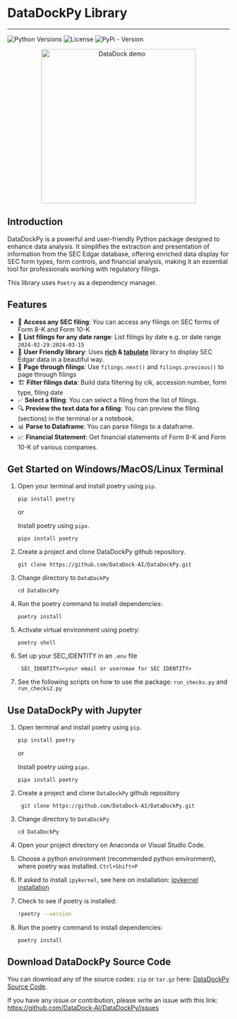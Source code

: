 # DataDockPy Library  

--------------

![Python Versions](https://img.shields.io/badge/python-3.9|3.10|3.11|3.12-blue) 
![License](https://img.shields.io/pypi/l/paystackease.svg) 
![PyPi - Version](https://img.shields.io/pypi/v/paystackease.svg)

<p align="center">    
<a href="https://github.com/DataDock-AI/DataDockPy">
    <img src="media/20241001135438-ezgif.com-video-to-gif-converter.gif" alt="DataDock demo" height="350">
</a>
</p>


## Introduction

DataDockPy is a powerful and user-friendly Python package designed to enhance data analysis. 
It simplifies the extraction and presentation of information from the SEC Edgar database, 
offering enriched data display for SEC form types, form controls, and financial analysis, 
making it an essential tool for professionals working with regulatory filings.

This library uses `Poetry` as a dependency manager.



## Features

- 📁 **Access any SEC filing**: You can access any filings on SEC forms of Form 8-K and Form 10-K
- 📅 **List filings for any date range**: List filings by date e.g. or date range `2024-02-29:2024-03-15`
- 🌟 **User Friendly library**: Uses **[rich](https://rich.readthedocs.io/en/stable/introduction.html) & [tabulate](https://github.com/astanin/python-tabulate)** library to display SEC Edgar data in a beautiful way.
- 🔄 **Page through filings**: Use `filings.next()` and `filings.previous()` to page through filings
- 🏗️ **Filter filings data**: Build data filtering by cik, accession number, form type, filing date
- ✅ **Select a filing**: You can select a filing from the list of filings.
- 🔍 **Preview the text data for a filing**: You can preview the filing (sections) in the terminal or a notebook.
- 📊 **Parse to Dataframe**: You can parse filings to a dataframe.
- 📈 **Financial Statement**: Get financial statements of Form 8-K and Form 10-K of various companies.


## Get Started on Windows/MacOS/Linux Terminal

1. Open your terminal and install poetry using `pip`.
    
    ```commandline
   pip install poetry
   ```
   or

    Install poetry using `pipx`.
    
    ```commandline 
   pipx install poetry
    ```

2. Create a project and clone DataDockPy github repository.

    ```git
    git clone https://github.com/DataDock-AI/DataDockPy.git
    ```

3. Change directory to `DataDockPy`

   ```commandline
   cd DataDockPy
   ```

4. Run the poetry command to install dependencies: 

    ```commandline
   poetry install
   ```

5. Activate virtual environment using poetry: 

    ```commandline
    poetry shell
    ```

6. Set up your SEC_IDENTITY in an `.env` file

   ```dotenv
    SEC_IDENTITY=<your email or usernmae for SEC IDENTITY>
   ```

7. See the following scripts on how to use the package: `run_checks.py` and `run_checks2.py`


## Use DataDockPy with Jupyter

1. Open terminal and install poetry using `pip`.
    
    ```commandline
   pip install poetry
   ```
   or

    Install poetry using `pipx`.
    
    ```commandline 
   pipx install poetry
    ```

2. Create a project and clone `DataDockPy` github repository 

   ```git
    git clone https://github.com/DataDock-AI/DataDockPy.git
    ```

3. Change directory to `DataDockPy`

   ```commandline
   cd DataDockPy
   ```

4. Open your project directory on Anaconda or Visual Studio Code.

5. Choose a python environment (recommended python environment), where poetry was installed. `Ctrl+Shift+P`
6. If asked to install `ipykernel`, see here on installation: [ipykernel installation](https://devinschumacher.com/how-to-setup-jupyter-notebook-virtual-environment-vs-code-kernels/)
7. Check to see if poetry is installed:

   ```bash
   !poetry --version   
   ```

8. Run the poetry command to install dependencies: 

    ```commandline
   poetry install
   ```


## Download DataDockPy Source Code

You can download any of the source codes: `zip` or `tar.gz` here: [DataDockPy Source Code](https://github.com/DataDock-AI/DataDockPy/releases/tag/v0.1.0).


If you have any issue or contribution, please write an issue with this link: https://github.com/DataDock-AI/DataDockPy/issues


